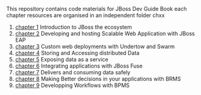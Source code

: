 This repository contains code materials for JBoss Dev Guide Book
each chapter resources are organised in an independent folder chxx

1. [chapter 1](https://github.com/jbossdevguidebook/chapters/tree/master/ch1)   Introduction to JBoss the ecosystem 
2. [chapter 2](https://github.com/jbossdevguidebook/chapters/tree/master/ch2)   Developing and hosting Scalable Web Application with JBoss EAP
3. [chapter 3](https://github.com/jbossdevguidebook/chapters/tree/master/ch3)   Custom web deployments with Undertow and Swarm
4. [chapter 4](https://github.com/jbossdevguidebook/chapters/tree/master/ch4)   Storing and Accessing distributed Data
5. [chapter 5](https://github.com/jbossdevguidebook/chapters/tree/master/ch5)   Exposing data as a service
6. [chapter 6](https://github.com/jbossdevguidebook/chapters/tree/master/ch6)   Integrating applications with JBoss Fuse
7. [chapter 7](https://github.com/jbossdevguidebook/chapters/tree/master/ch7)   Delivers and consuming data safely 
8. [chapter 8](https://github.com/jbossdevguidebook/chapters/tree/master/ch8)   Making Better decisions in your applications with BRMS 
9. [chapter 9](https://github.com/jbossdevguidebook/chapters/tree/master/ch9)   Developping Workflows with BPMS 




